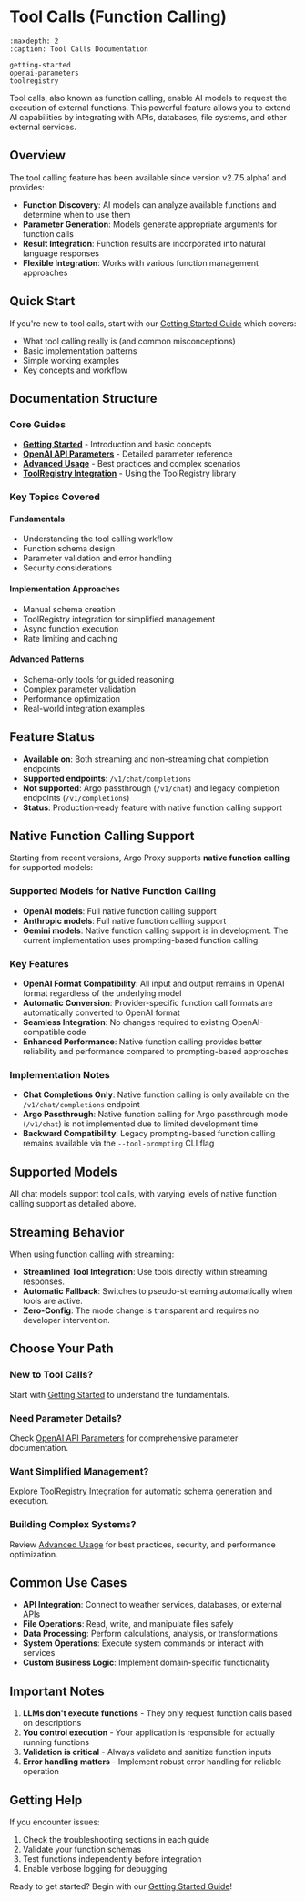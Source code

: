 # Tool Calls (Function Calling)

```{toctree}
:maxdepth: 2
:caption: Tool Calls Documentation

getting-started
openai-parameters
toolregistry
```

Tool calls, also known as function calling, enable AI models to request the execution of external functions. This powerful feature allows you to extend AI capabilities by integrating with APIs, databases, file systems, and other external services.

## Overview

The tool calling feature has been available since version v2.7.5.alpha1 and provides:

- **Function Discovery**: AI models can analyze available functions and determine when to use them
- **Parameter Generation**: Models generate appropriate arguments for function calls
- **Result Integration**: Function results are incorporated into natural language responses
- **Flexible Integration**: Works with various function management approaches

## Quick Start

If you're new to tool calls, start with our [Getting Started Guide](getting-started.md) which covers:

- What tool calling really is (and common misconceptions)
- Basic implementation patterns
- Simple working examples
- Key concepts and workflow

## Documentation Structure

### Core Guides

- **[Getting Started](getting-started.md)** - Introduction and basic concepts
- **[OpenAI API Parameters](openai-parameters.md)** - Detailed parameter reference
- **[Advanced Usage](advanced-usage.md)** - Best practices and complex scenarios
- **[ToolRegistry Integration](toolregistry.md)** - Using the ToolRegistry library

### Key Topics Covered

#### Fundamentals

- Understanding the tool calling workflow
- Function schema design
- Parameter validation and error handling
- Security considerations

#### Implementation Approaches

- Manual schema creation
- ToolRegistry integration for simplified management
- Async function execution
- Rate limiting and caching

#### Advanced Patterns

- Schema-only tools for guided reasoning
- Complex parameter validation
- Performance optimization
- Real-world integration examples

## Feature Status

- **Available on**: Both streaming and non-streaming chat completion endpoints
- **Supported endpoints**: `/v1/chat/completions`
- **Not supported**: Argo passthrough (`/v1/chat`) and legacy completion endpoints (`/v1/completions`)
- **Status**: Production-ready feature with native function calling support

## Native Function Calling Support

Starting from recent versions, Argo Proxy supports **native function calling** for supported models:

### Supported Models for Native Function Calling

- **OpenAI models**: Full native function calling support
- **Anthropic models**: Full native function calling support
- **Gemini models**: Native function calling support is in development. The current implementation uses prompting-based function calling.

### Key Features

- **OpenAI Format Compatibility**: All input and output remains in OpenAI format regardless of the underlying model
- **Automatic Conversion**: Provider-specific function call formats are automatically converted to OpenAI format
- **Seamless Integration**: No changes required to existing OpenAI-compatible code
- **Enhanced Performance**: Native function calling provides better reliability and performance compared to prompting-based approaches

### Implementation Notes

- **Chat Completions Only**: Native function calling is only available on the `/v1/chat/completions` endpoint
- **Argo Passthrough**: Native function calling for Argo passthrough mode (`/v1/chat`) is not implemented due to limited development time
- **Backward Compatibility**: Legacy prompting-based function calling remains available via the `--tool-prompting` CLI flag

## Supported Models

All chat models support tool calls, with varying levels of native function calling support as detailed above.

## Streaming Behavior

When using function calling with streaming:

- **Streamlined Tool Integration**: Use tools directly within streaming responses.
- **Automatic Fallback**: Switches to pseudo-streaming automatically when tools are active.
- **Zero-Config**: The mode change is transparent and requires no developer intervention.

## Choose Your Path

### New to Tool Calls?

Start with [Getting Started](getting-started.md) to understand the fundamentals.

### Need Parameter Details?

Check [OpenAI API Parameters](openai-parameters.md) for comprehensive parameter documentation.

### Want Simplified Management?

Explore [ToolRegistry Integration](toolregistry.md) for automatic schema generation and execution.

### Building Complex Systems?

Review [Advanced Usage](advanced-usage.md) for best practices, security, and performance optimization.

## Common Use Cases

- **API Integration**: Connect to weather services, databases, or external APIs
- **File Operations**: Read, write, and manipulate files safely
- **Data Processing**: Perform calculations, analysis, or transformations
- **System Operations**: Execute system commands or interact with services
- **Custom Business Logic**: Implement domain-specific functionality

## Important Notes

1. **LLMs don't execute functions** - They only request function calls based on descriptions
2. **You control execution** - Your application is responsible for actually running functions
3. **Validation is critical** - Always validate and sanitize function inputs
4. **Error handling matters** - Implement robust error handling for reliable operation

## Getting Help

If you encounter issues:

1. Check the troubleshooting sections in each guide
2. Validate your function schemas
3. Test functions independently before integration
4. Enable verbose logging for debugging

Ready to get started? Begin with our [Getting Started Guide](getting-started.md)!
